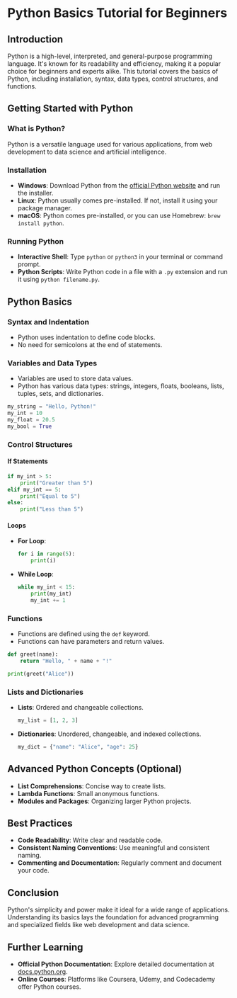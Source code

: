 # Python Basics Tutorial for Beginners

## Introduction

Python is a high-level, interpreted, and general-purpose programming language. It's known for its readability and efficiency, making it a popular choice for beginners and experts alike. This tutorial covers the basics of Python, including installation, syntax, data types, control structures, and functions.

## Getting Started with Python

### What is Python?

Python is a versatile language used for various applications, from web development to data science and artificial intelligence.

### Installation

- **Windows**: Download Python from the [official Python website](https://www.python.org/downloads/) and run the installer.
- **Linux**: Python usually comes pre-installed. If not, install it using your package manager.
- **macOS**: Python comes pre-installed, or you can use Homebrew: `brew install python`.

### Running Python

- **Interactive Shell**: Type `python` or `python3` in your terminal or command prompt.
- **Python Scripts**: Write Python code in a file with a `.py` extension and run it using `python filename.py`.

## Python Basics

### Syntax and Indentation

- Python uses indentation to define code blocks.
- No need for semicolons at the end of statements.

### Variables and Data Types

- Variables are used to store data values.
- Python has various data types: strings, integers, floats, booleans, lists, tuples, sets, and dictionaries.

```python
my_string = "Hello, Python!"
my_int = 10
my_float = 20.5
my_bool = True
```

### Control Structures

#### If Statements

```python
if my_int > 5:
    print("Greater than 5")
elif my_int == 5:
    print("Equal to 5")
else:
    print("Less than 5")
```

#### Loops

- **For Loop**:

  ```python
  for i in range(5):
      print(i)
  ```

- **While Loop**:

  ```python
  while my_int < 15:
      print(my_int)
      my_int += 1
  ```

### Functions

- Functions are defined using the `def` keyword.
- Functions can have parameters and return values.

```python
def greet(name):
    return "Hello, " + name + "!"

print(greet("Alice"))
```

### Lists and Dictionaries

- **Lists**: Ordered and changeable collections.

  ```python
  my_list = [1, 2, 3]
  ```

- **Dictionaries**: Unordered, changeable, and indexed collections.

  ```python
  my_dict = {"name": "Alice", "age": 25}
  ```

## Advanced Python Concepts (Optional)

- **List Comprehensions**: Concise way to create lists.
- **Lambda Functions**: Small anonymous functions.
- **Modules and Packages**: Organizing larger Python projects.

## Best Practices

- **Code Readability**: Write clear and readable code.
- **Consistent Naming Conventions**: Use meaningful and consistent naming.
- **Commenting and Documentation**: Regularly comment and document your code.

## Conclusion

Python's simplicity and power make it ideal for a wide range of applications. Understanding its basics lays the foundation for advanced programming and specialized fields like web development and data science.

## Further Learning

- **Official Python Documentation**: Explore detailed documentation at [docs.python.org](https://docs.python.org/3/).
- **Online Courses**: Platforms like Coursera, Udemy, and Codecademy offer Python courses.
